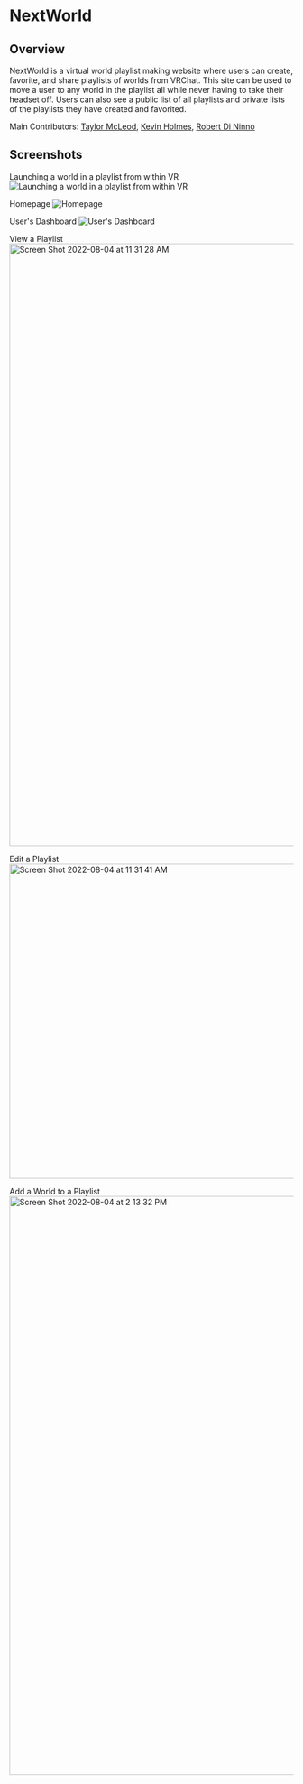 # NextWorld

## Overview
NextWorld is a virtual world playlist making website where users can create, favorite, and share playlists of worlds from VRChat. This site can be used to move a user to any world in the playlist all while never having to take their headset off. Users can also see a public list of all playlists and private lists of the playlists they have created and favorited.

Main Contributors: [Taylor McLeod](https://github.com/lorleod), [Kevin Holmes](https://github.com/sendd-k), [Robert Di Ninno](https://github.com/rdininno)

## Screenshots

Launching a world in a playlist from within VR
![Launching a world in a playlist from within VR](https://user-images.githubusercontent.com/3805194/182944679-eac83922-21b1-428c-881b-8f41f2143d5d.gif)

Homepage
<img alt="Homepage" src="https://user-images.githubusercontent.com/3805194/182953329-a11298b7-518c-4806-9524-c5b936c7926a.png">

User's Dashboard
<img alt="User's Dashboard" src="https://user-images.githubusercontent.com/3805194/182953359-822ff561-91cc-4224-ad74-fe3aacda7ee6.png">

View a Playlist
<img width="1068" alt="Screen Shot 2022-08-04 at 11 31 28 AM" src="https://user-images.githubusercontent.com/3805194/182953418-d5633dfe-c165-4b41-947f-168a0ef91532.png">

Edit a Playlist
<img width="558" alt="Screen Shot 2022-08-04 at 11 31 41 AM" src="https://user-images.githubusercontent.com/3805194/182953433-2ead04ef-1cfc-42f5-89d2-44bdc09710d4.png">

Add a World to a Playlist
<img width="1026" alt="Screen Shot 2022-08-04 at 2 13 32 PM" src="https://user-images.githubusercontent.com/3805194/182953768-ae6f15d6-72fb-427a-9714-aba48dca1ada.png">
